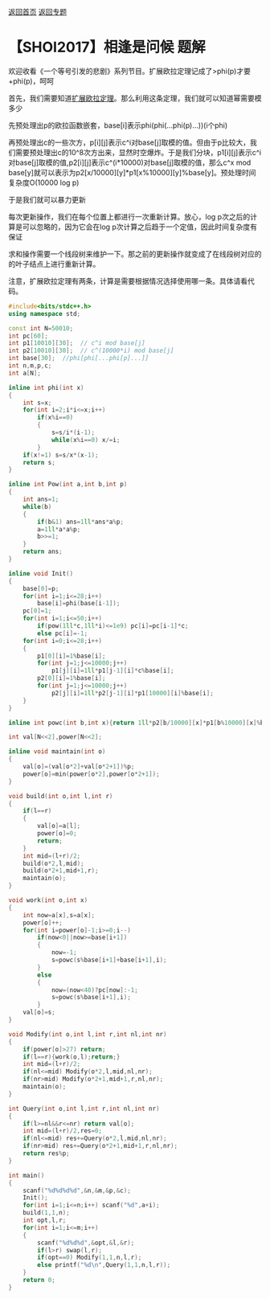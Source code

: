 [返回首页](https://EbolaEmperor.github.io)
[返回专题](hrttps://EbolaEmperor.github.io/special/Eular)

# 【SHOI2017】相逢是问候 题解

欢迎收看《一个等号引发的悲剧》系列节目。扩展欧拉定理记成了>phi(p)才要+phi(p)，呵呵

首先，我们需要知道[扩展欧拉定理](https://blog.csdn.net/ez_yww/article/details/76176970)。那么利用这条定理，我们就可以知道幂需要模多少

先预处理出p的欧拉函数嵌套，base[i]表示phi(phi(...phi(p)...))(i个phi)

再预处理出c的一些次方，p[i][j]表示c^i对base[j]取模的值。但由于p比较大，我们需要预处理出c的10^8次方出来，显然时空爆炸。于是我们分块，p1[i][j]表示c^i对base[j]取模的值,p2[i][j]表示c^(i*10000)对base[j]取模的值，那么c^x mod base[y]就可以表示为p2[x/10000][y]*p1[x%10000][y]%base[y]。预处理时间复杂度O(10000 log p)

于是我们就可以暴力更新

每次更新操作，我们在每个位置上都进行一次重新计算。放心，log p次之后的计算是可以忽略的，因为它会在log p次计算之后趋于一个定值，因此时间复杂度有保证

求和操作需要一个线段树来维护一下。那之前的更新操作就变成了在线段树对应的的叶子结点上进行重新计算。

注意，扩展欧拉定理有两条，计算是需要根据情况选择使用哪一条。具体请看代码。

```cpp
#include<bits/stdc++.h>
using namespace std;

const int N=50010;
int pc[60];
int p1[10010][30];  // c^i mod base[j]
int p2[10010][30];  // c^(10000*i) mod base[j]
int base[30];  //phi[phi[...phi[p]...]]
int n,m,p,c;
int a[N];

inline int phi(int x)
{
	int s=x;
	for(int i=2;i*i<=x;i++)
		if(x%i==0)
		{
			s=s/i*(i-1);
			while(x%i==0) x/=i;
		}
	if(x!=1) s=s/x*(x-1);
	return s;
}

inline int Pow(int a,int b,int p)
{
	int ans=1;
	while(b)
	{
		if(b&1) ans=1ll*ans*a%p;
		a=1ll*a*a%p;
		b>>=1;
	}
	return ans;
}

inline void Init()
{
	base[0]=p;
	for(int i=1;i<=28;i++)
		base[i]=phi(base[i-1]);
	pc[0]=1;
	for(int i=1;i<=50;i++)
		if(pow(1ll*c,1ll*i)<=1e9) pc[i]=pc[i-1]*c;
		else pc[i]=-1;
	for(int i=0;i<=28;i++)
	{
		p1[0][i]=1%base[i];
		for(int j=1;j<=10000;j++)
			p1[j][i]=1ll*p1[j-1][i]*c%base[i];
		p2[0][i]=1%base[i];
		for(int j=1;j<=10000;j++)
			p2[j][i]=1ll*p2[j-1][i]*p1[10000][i]%base[i];
	}
}

inline int powc(int b,int x){return 1ll*p2[b/10000][x]*p1[b%10000][x]%base[x];}

int val[N<<2],power[N<<2];

inline void maintain(int o)
{
	val[o]=(val[o*2]+val[o*2+1])%p;
	power[o]=min(power[o*2],power[o*2+1]);
}

void build(int o,int l,int r)
{
	if(l==r)
	{
		val[o]=a[l];
		power[o]=0;
		return;
	}
	int mid=(l+r)/2;
	build(o*2,l,mid);
	build(o*2+1,mid+1,r);
	maintain(o);
}

void work(int o,int x)
{
	int now=a[x],s=a[x];
	power[o]++;
	for(int i=power[o]-1;i>=0;i--)
		if(now<0||now>=base[i+1])
		{
			now=-1;
			s=powc(s%base[i+1]+base[i+1],i);
		}
		else
		{
			now=(now<40)?pc[now]:-1;
			s=powc(s%base[i+1],i);
		}
	val[o]=s;
}

void Modify(int o,int l,int r,int nl,int nr)
{
	if(power[o]>27) return;
	if(l==r){work(o,l);return;}
	int mid=(l+r)/2;
	if(nl<=mid) Modify(o*2,l,mid,nl,nr);
	if(nr>mid) Modify(o*2+1,mid+1,r,nl,nr);
	maintain(o);
}

int Query(int o,int l,int r,int nl,int nr)
{
	if(l>=nl&&r<=nr) return val[o];
	int mid=(l+r)/2,res=0;
	if(nl<=mid) res+=Query(o*2,l,mid,nl,nr);
	if(nr>mid) res+=Query(o*2+1,mid+1,r,nl,nr);
	return res%p;
}

int main()
{
	scanf("%d%d%d%d",&n,&m,&p,&c);
	Init();
	for(int i=1;i<=n;i++) scanf("%d",a+i);
	build(1,1,n);
	int opt,l,r;
	for(int i=1;i<=m;i++)
	{
		scanf("%d%d%d",&opt,&l,&r);
		if(l>r) swap(l,r);
		if(opt==0) Modify(1,1,n,l,r);
		else printf("%d\n",Query(1,1,n,l,r));
	}
	return 0;
}
```
